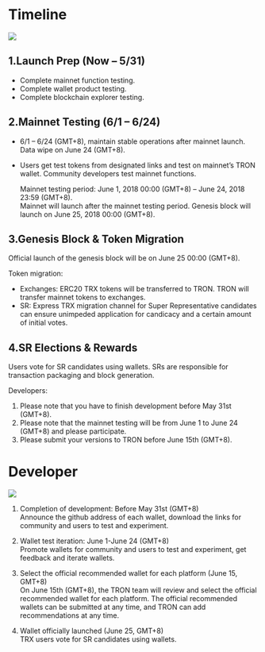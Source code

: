 # Timeline

![](https://raw.githubusercontent.com/ybhgenius/Documentation/master/images/Gudiance_After_TRON_Mainnet_Launch/Timeline.png)

## 1.Launch Prep (Now – 5/31)

+ Complete mainnet function testing.
+ Complete wallet product testing.
+ Complete blockchain explorer testing.

## 2.Mainnet Testing (6/1 – 6/24)

+ 6/1 – 6/24 (GMT+8), maintain stable operations after mainnet launch. Data wipe on June 24 (GMT+8).
+ Users get test tokens from designated links and test on mainnet’s TRON wallet. Community developers test mainnet functions.

    Mainnet testing period: June 1, 2018 00:00 (GMT+8) – June 24, 2018 23:59 (GMT+8).  
    Mainnet will launch after the mainnet testing period. Genesis block will launch on June 25, 2018 00:00 (GMT+8).

## 3.Genesis Block & Token Migration

Official launch of the genesis block will be on June 25 00:00 (GMT+8).  

Token migration:
+ Exchanges: ERC20 TRX tokens will be transferred to TRON. TRON will transfer mainnet tokens to exchanges.
+ SR: Express TRX migration channel for Super Representative candidates can ensure unimpeded application for candicacy and a certain amount of initial votes.

## 4.SR Elections & Rewards

Users vote for SR candidates using wallets. SRs are responsible for transaction packaging and block generation.

Developers: 
1.	Please note that you have to finish development before May 31st (GMT+8). 
2.	Please note that the mainnet testing will be from June 1 to June 24 (GMT+8) and please participate. 
3.	Please submit your versions to TRON before June 15th (GMT+8). 


# Developer

![](https://raw.githubusercontent.com/ybhgenius/Documentation/master/images/Gudiance_After_TRON_Mainnet_Launch/Gudiance_for_developer.png)

1.	Completion of development: Before May 31st (GMT+8)  
Announce the github address of each wallet, download the links for community and users to test and experiment.

2.	Wallet test iteration: June 1-June 24 (GMT+8)  
Promote wallets for community and users to test and experiment, get feedback and iterate wallets.

3.	Select the official recommended wallet for each platform (June 15, GMT+8)  
On June 15th (GMT+8), the TRON team will review and select the official recommended wallet for each platform. The official recommended wallets can be submitted at any time, and TRON can add recommendations at any time. 

4.	Wallet officially launched (June 25, GMT+8)  
TRX users vote for SR candidates using wallets.
















